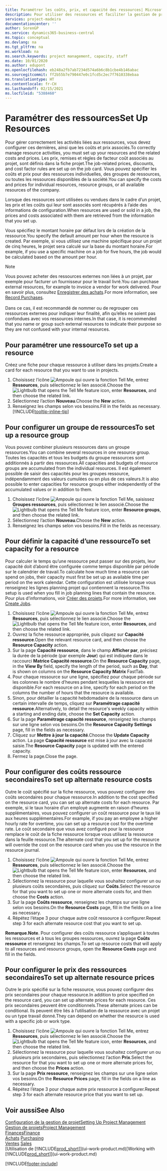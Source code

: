 ```yaml
---
title: Paramétrer les coûts, prix, et capacité des ressources| Microsoft Docs
description: Pour utiliser des ressources et faciliter la gestion de projets, vous spécifiez les coûts et les prix des différents ressources ou groupes de ressources, et définissez la capacité ressource.
services: project-madeira
documentationcenter: ''
author: SorenGP
ms.service: dynamics365-business-central
ms.topic: conceptual
ms.devlang: na
ms.tgt_pltfrm: na
ms.workload: na
ms.search.keywords: project management, capacity, staff
ms.date: 10/01/2020
ms.author: edupont
ms.openlocfilehash: eb248a2fb7ab7234d574a6b6c8b1cbe4b146abac
ms.sourcegitcommit: ff2b55b7e790447e0c1fcd5c2ec7f7610338ebaa
ms.translationtype: HT
ms.contentlocale: fr-CH
ms.lasthandoff: 02/15/2021
ms.locfileid: "5388460"
---
```

# <a name="set-up-resources"></a><span data-ttu-id="1f274-103">Paramétrer des ressources</span><span class="sxs-lookup"><span data-stu-id="1f274-103">Set Up Resources</span></span>
<span data-ttu-id="1f274-104">Pour gérer correctement les activités liées aux ressources, vous devez configurer ces dernières, ainsi que les coûts et prix associés.</span><span class="sxs-lookup"><span data-stu-id="1f274-104">To correctly manage resource activities, you must set up your resources and the related costs and prices.</span></span> <span data-ttu-id="1f274-105">Les prix, remises et règles de facteur coût associés au projet, sont définis dans la fiche projet.</span><span class="sxs-lookup"><span data-stu-id="1f274-105">The job-related prices, discounts, and cost factor rules are set up on the job card.</span></span> <span data-ttu-id="1f274-106">Vous pouvez spécifier les coûts et prix pour des ressources individuelles, des groupes de ressources, ou toutes les ressources disponibles de la société.</span><span class="sxs-lookup"><span data-stu-id="1f274-106">You can specify the costs and prices for individual resources, resource groups, or all available resources of the company.</span></span>

<span data-ttu-id="1f274-107">Lorsque des ressources sont utilisées ou vendues dans le cadre d’un projet, les prix et les coûts qui leur sont associés sont récupérés à l’aide des informations de configuration.</span><span class="sxs-lookup"><span data-stu-id="1f274-107">When resources are used or sold in a job, the prices and costs associated with them are retrieved from the information that you set up.</span></span>

<span data-ttu-id="1f274-108">Vous spécifiez le montant horaire par défaut lors de la création de la ressource.</span><span class="sxs-lookup"><span data-stu-id="1f274-108">You specify the default amount per hour when the resource is created.</span></span> <span data-ttu-id="1f274-109">Par exemple, si vous utilisez une machine spécifique pour un projet de cinq heures, le projet sera calculé sur la base du montant horaire.</span><span class="sxs-lookup"><span data-stu-id="1f274-109">For example, if you use a specific machine on a job for five hours, the job would be calculated based on the amount per hour.</span></span>

> [!NOTE]
> <span data-ttu-id="1f274-110">Vous pouvez acheter des ressources externes non liées à un projet, par exemple pour facturer un fournisseur pour le travail livré.</span><span class="sxs-lookup"><span data-stu-id="1f274-110">You can purchase external resources, for example to invoice a vendor for work delivered.</span></span> <span data-ttu-id="1f274-111">Pour en savoir plus, consultez [Enregistrer des achats](purchasing-how-record-purchases.md).</span><span class="sxs-lookup"><span data-stu-id="1f274-111">For more information, see [Record Purchases](purchasing-how-record-purchases.md).</span></span><br /><br />
> <span data-ttu-id="1f274-112">Dans ce cas, il est recommandé de nommer ou de regrouper ces ressources externes pour indiquer leur finalité, afin qu’elles ne soient pas confondues avec vos ressources internes.</span><span class="sxs-lookup"><span data-stu-id="1f274-112">In that case, it is recommended that you name or group such external resources to indicate their purpose so they are not confused with your internal resources.</span></span>

## <a name="to-set-up-a-resource"></a><span data-ttu-id="1f274-113">Pour paramétrer une ressource</span><span class="sxs-lookup"><span data-stu-id="1f274-113">To set up a resource</span></span>
<span data-ttu-id="1f274-114">Créez une fiche pour chaque ressource à utiliser dans les projets.</span><span class="sxs-lookup"><span data-stu-id="1f274-114">Create a card for each resource that you want to use in projects.</span></span>

1. <span data-ttu-id="1f274-115">Choisissez l’icône ![Ampoule qui ouvre la fonction Tell Me](media/ui-search/search_small.png "Dites-moi ce que vous voulez faire"), entrez **Ressources**, puis sélectionnez le lien associé.</span><span class="sxs-lookup"><span data-stu-id="1f274-115">Choose the ![Lightbulb that opens the Tell Me feature](media/ui-search/search_small.png "Tell me what you want to do") icon, enter **Resources**, and then choose the related link.</span></span>
2. <span data-ttu-id="1f274-116">Sélectionnez l’action **Nouveau**.</span><span class="sxs-lookup"><span data-stu-id="1f274-116">Choose the **New** action.</span></span>
3. <span data-ttu-id="1f274-117">Renseignez les champs selon vos besoins.</span><span class="sxs-lookup"><span data-stu-id="1f274-117">Fill in the fields as necessary.</span></span> [!INCLUDE[tooltip-inline-tip](includes/tooltip-inline-tip_md.md)]  

## <a name="to-set-up-a-resource-group"></a><span data-ttu-id="1f274-118">Pour configurer un groupe de ressources</span><span class="sxs-lookup"><span data-stu-id="1f274-118">To set up a resource group</span></span>
<span data-ttu-id="1f274-119">Vous pouvez combiner plusieurs ressources dans un groupe ressources.</span><span class="sxs-lookup"><span data-stu-id="1f274-119">You can combine several resources in one resource group.</span></span> <span data-ttu-id="1f274-120">Toutes les capacités et tous les budgets du groupe ressources sont additionnés à partir des ressources.</span><span class="sxs-lookup"><span data-stu-id="1f274-120">All capacities and budgets of resource groups are accumulated from the individual resources.</span></span> <span data-ttu-id="1f274-121">Il est également possible de saisir des capacités pour les groupes ressource, indépendamment des valeurs cumulées ou en plus de ces valeurs.</span><span class="sxs-lookup"><span data-stu-id="1f274-121">It is also possible to enter capacities for resource groups either independently of the accumulated values or in addition to them.</span></span>

1. <span data-ttu-id="1f274-122">Choisissez l’icône ![Ampoule qui ouvre la fonction Tell Me](media/ui-search/search_small.png "Dites-moi ce que vous voulez faire"), saisissez **Groupes ressources**, puis sélectionnez le lien associé.</span><span class="sxs-lookup"><span data-stu-id="1f274-122">Choose the ![Lightbulb that opens the Tell Me feature](media/ui-search/search_small.png "Tell me what you want to do") icon, enter **Resource groups**, and then choose the related link.</span></span>
2. <span data-ttu-id="1f274-123">Sélectionnez l’action **Nouveau**.</span><span class="sxs-lookup"><span data-stu-id="1f274-123">Choose the **New** action.</span></span>
3. <span data-ttu-id="1f274-124">Renseignez les champs selon vos besoins.</span><span class="sxs-lookup"><span data-stu-id="1f274-124">Fill in the fields as necessary.</span></span>

## <a name="to-set-capacity-for-a-resource"></a><span data-ttu-id="1f274-125">Pour définir la capacité d’une ressource</span><span class="sxs-lookup"><span data-stu-id="1f274-125">To set capacity for a resource</span></span>
<span data-ttu-id="1f274-126">Pour calculer le temps qu’une ressource peut passer sur des projets, leur capacité doit d’abord être configurée comme temps disponible par période sur le calendrier de travail.</span><span class="sxs-lookup"><span data-stu-id="1f274-126">To calculate how much time a resource can spend on jobs, their capacity must first be set up as available time per period on the work calendar.</span></span> <span data-ttu-id="1f274-127">Cette configuration est utilisée lorsque vous renseignez les lignes planning projet qui contiennent la ressource.</span><span class="sxs-lookup"><span data-stu-id="1f274-127">This setup is used when you fill in job planning lines that contain the resource.</span></span> <span data-ttu-id="1f274-128">Pour plus d’informations, voir [Créer des projets](projects-how-create-jobs.md).</span><span class="sxs-lookup"><span data-stu-id="1f274-128">For more information, see [Create Jobs](projects-how-create-jobs.md).</span></span>

1. <span data-ttu-id="1f274-129">Choisissez l’icône ![Ampoule qui ouvre la fonction Tell Me](media/ui-search/search_small.png "Dites-moi ce que vous voulez faire"), entrez **Ressources**, puis sélectionnez le lien associé.</span><span class="sxs-lookup"><span data-stu-id="1f274-129">Choose the ![Lightbulb that opens the Tell Me feature](media/ui-search/search_small.png "Tell me what you want to do") icon, enter **Resources**, and then choose the related link.</span></span>
2. <span data-ttu-id="1f274-130">Ouvrez la fiche ressource appropriée, puis cliquez sur **Capacité ressource**.</span><span class="sxs-lookup"><span data-stu-id="1f274-130">Open the relevant resource card, and then choose the **Resource Capacity** action.</span></span>
3. <span data-ttu-id="1f274-131">Sur la page **Capacité ressource**, dans le champ **Afficher par**, précisez la durée de la période (par exemple **Jour**) qui est indiquée dans le raccourci **Matrice Capacité ressource**.</span><span class="sxs-lookup"><span data-stu-id="1f274-131">On the **Resource Capacity** page, in the **View By** field, specify the length of the period, such as **Day**, that is shown on columns on the **Resource Capacity Matrix** FastTab.</span></span>
4. <span data-ttu-id="1f274-132">Pour chaque ressource sur une ligne, spécifiez pour chaque période sur les colonnes le nombre d’heures pendant lesquelles la ressource est disponible.</span><span class="sxs-lookup"><span data-stu-id="1f274-132">For each resource on a line, specify for each period on the columns the number of hours that the resource is available.</span></span>
5. <span data-ttu-id="1f274-133">Sinon, pour détailler la capacité hebdomadaire de la ressource dans un certain intervalle de temps, cliquez sur **Paramétrage capacité ressource**.</span><span class="sxs-lookup"><span data-stu-id="1f274-133">Alternatively, to detail the resource's weekly capacity within a starting and ending date, choose the **Set Capacity** action.</span></span>
6. <span data-ttu-id="1f274-134">Sur la page **Paramétrage capacité ressource**, renseignez les champs sur une ligne selon vos besoins.</span><span class="sxs-lookup"><span data-stu-id="1f274-134">On the **Resource Capacity Settings** page, fill in the fields as necessary.</span></span>
7. <span data-ttu-id="1f274-135">Cliquez sur **Mettre à jour la capacité**.</span><span class="sxs-lookup"><span data-stu-id="1f274-135">Choose the **Update Capacity** action.</span></span> <span data-ttu-id="1f274-136">La page **Capacité ressource** est mise à jour avec la capacité saisie.</span><span class="sxs-lookup"><span data-stu-id="1f274-136">The **Resource Capacity** page is updated with the entered capacity.</span></span>
8. <span data-ttu-id="1f274-137">Fermez la page.</span><span class="sxs-lookup"><span data-stu-id="1f274-137">Close the page.</span></span>

## <a name="to-set-up-alternate-resource-costs"></a><span data-ttu-id="1f274-138">Pour configurer des coûts ressource secondaires</span><span class="sxs-lookup"><span data-stu-id="1f274-138">To set up alternate resource costs</span></span>
<span data-ttu-id="1f274-139">Outre le coût spécifié sur la fiche ressource, vous pouvez configurer des coûts secondaires pour chaque ressource.</span><span class="sxs-lookup"><span data-stu-id="1f274-139">In addition to the cost specified on the resource card, you can set up alternate costs for each resource.</span></span> <span data-ttu-id="1f274-140">Par exemple, si le taux horaire d’un employé augmente en raison d’heures supplémentaires, vous pouvez configurer un coût ressource pour le taux lié aux heures supplémentaires.</span><span class="sxs-lookup"><span data-stu-id="1f274-140">For example, if you pay an employee a higher hourly rate for overtime, you can set up a resource cost for the overtime rate.</span></span> <span data-ttu-id="1f274-141">Le coût secondaire que vous avez configuré pour la ressource remplace le coût de la fiche ressource lorsque vous utilisez la ressource dans la feuille ressource.</span><span class="sxs-lookup"><span data-stu-id="1f274-141">The alternate cost that you set up for the resource will override the cost on the resource card when you use the resource in the resource journal.</span></span>

1. <span data-ttu-id="1f274-142">Choisissez l’icône ![Ampoule qui ouvre la fonction Tell Me](media/ui-search/search_small.png "Dites-moi ce que vous voulez faire"), entrez **Ressources**, puis sélectionnez le lien associé.</span><span class="sxs-lookup"><span data-stu-id="1f274-142">Choose the ![Lightbulb that opens the Tell Me feature](media/ui-search/search_small.png "Tell me what you want to do") icon, enter **Resources**, and then choose the related link.</span></span>  
2. <span data-ttu-id="1f274-143">Sélectionnez la ressource pour laquelle vous souhaitez configurer un ou plusieurs coûts secondaires, puis cliquez sur **Coûts**.</span><span class="sxs-lookup"><span data-stu-id="1f274-143">Select the resource for that you want to set up one or more alternate costs for, and then choose the **Costs** action.</span></span>  
3. <span data-ttu-id="1f274-144">Sur la page **Coûts ressource**, renseignez les champs sur une ligne selon vos besoins.</span><span class="sxs-lookup"><span data-stu-id="1f274-144">On the **Resource Costs** page, fill in the fields on a line as necessary.</span></span>  
4. <span data-ttu-id="1f274-145">Répétez l’étape 3 pour chaque autre coût ressource à configurer.</span><span class="sxs-lookup"><span data-stu-id="1f274-145">Repeat step 3 for each alternate resource cost that you want to set up.</span></span>

<span data-ttu-id="1f274-146">**Remarque**.</span><span class="sxs-lookup"><span data-stu-id="1f274-146">**Note**.</span></span> <span data-ttu-id="1f274-147">Pour configurer des coûts ressource s’appliquant à toutes les ressources et à tous les groupes ressources, ouvrez la page **Coûts ressource** et renseignez les champs.</span><span class="sxs-lookup"><span data-stu-id="1f274-147">To set up resource costs that will apply to all resources and resource groups, open the **Resource Costs** page and fill in the fields.</span></span>

## <a name="to-set-up-alternate-resource-prices"></a><span data-ttu-id="1f274-148">Pour configurer le prix des ressources secondaires</span><span class="sxs-lookup"><span data-stu-id="1f274-148">To set up alternate resource prices</span></span>
<span data-ttu-id="1f274-149">Outre le prix spécifié sur la fiche ressource, vous pouvez configurer des prix secondaires pour chaque ressource.</span><span class="sxs-lookup"><span data-stu-id="1f274-149">In addition to price specified on the resource card, you can set up alternate prices for each resource.</span></span> <span data-ttu-id="1f274-150">Ces prix secondaires peuvent être conditionnels.</span><span class="sxs-lookup"><span data-stu-id="1f274-150">These alternate prices can be conditional.</span></span> <span data-ttu-id="1f274-151">Ils peuvent être liés à l’utilisation de la ressource avec un projet ou un type travail donné.</span><span class="sxs-lookup"><span data-stu-id="1f274-151">They can depend on whether the resource is used with a specific job or work type.</span></span>

1. <span data-ttu-id="1f274-152">Choisissez l’icône ![Ampoule qui ouvre la fonction Tell Me](media/ui-search/search_small.png "Dites-moi ce que vous voulez faire"), entrez **Ressources**, puis sélectionnez le lien associé.</span><span class="sxs-lookup"><span data-stu-id="1f274-152">Choose the ![Lightbulb that opens the Tell Me feature](media/ui-search/search_small.png "Tell me what you want to do") icon, enter **Resources**, and then choose the related link.</span></span>
2. <span data-ttu-id="1f274-153">Sélectionnez la ressource pour laquelle vous souhaitez configurer un ou plusieurs prix secondaires, puis sélectionnez l’action **Prix**.</span><span class="sxs-lookup"><span data-stu-id="1f274-153">Select the resource for that you want to set up one or more alternate prices for, and then choose the **Prices** action.</span></span>
3. <span data-ttu-id="1f274-154">Sur la page **Prix ressource**, renseignez les champs sur une ligne selon vos besoins.</span><span class="sxs-lookup"><span data-stu-id="1f274-154">On the **Resource Prices** page, fill in the fields on a line as necessary.</span></span>
4. <span data-ttu-id="1f274-155">Répétez l’étape 3 pour chaque autre prix ressource à configurer.</span><span class="sxs-lookup"><span data-stu-id="1f274-155">Repeat step 3 for each alternate resource price that you want to set up.</span></span>

## <a name="see-also"></a><span data-ttu-id="1f274-156">Voir aussi</span><span class="sxs-lookup"><span data-stu-id="1f274-156">See Also</span></span>
[<span data-ttu-id="1f274-157">Configuration de la gestion de projet</span><span class="sxs-lookup"><span data-stu-id="1f274-157">Setting Up Project Management</span></span>](projects-setup-projects.md)  
[<span data-ttu-id="1f274-158">Gestion de projets</span><span class="sxs-lookup"><span data-stu-id="1f274-158">Project Management</span></span>](projects-manage-projects.md)  
[<span data-ttu-id="1f274-159">Finances</span><span class="sxs-lookup"><span data-stu-id="1f274-159">Finance</span></span>](finance.md)  
<span data-ttu-id="1f274-160">[Achats](purchasing-manage-purchasing.md)       </span><span class="sxs-lookup"><span data-stu-id="1f274-160">[Purchasing](purchasing-manage-purchasing.md)       </span></span>  
<span data-ttu-id="1f274-161">[Ventes](sales-manage-sales.md)    </span><span class="sxs-lookup"><span data-stu-id="1f274-161">[Sales](sales-manage-sales.md)    </span></span>  
<span data-ttu-id="1f274-162">[Utilisation de [!INCLUDE[prod_short](includes/prod_short.md)]](ui-work-product.md)</span><span class="sxs-lookup"><span data-stu-id="1f274-162">[Working with [!INCLUDE[prod_short](includes/prod_short.md)]](ui-work-product.md)</span></span>  


[!INCLUDE[footer-include](includes/footer-banner.md)]